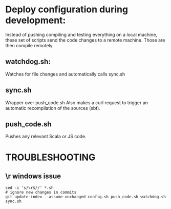 # Deploy configuration during development:

Instead of pushing compiling and testing everything on a local machine,
these set of scripts send the code changes to a remote machine.
Those are then compile remotely

## watchdog.sh:
Watches for file changes and automatically calls sync.sh

## sync.sh
Wrapper over push_code.sh
Also makes a curl request to trigger an automatic recompilation of the sources (sbt).

## push_code.sh
Pushes any relevant Scala or JS code.

# TROUBLESHOOTING 
## \r windows issue
```
sed -i 's/\r$//' *.sh
# ignore new changes in commits 
git update-index --assume-unchanged config.sh push_code.sh watchdog.sh sync.sh
```


